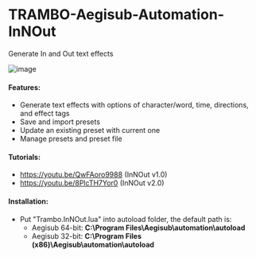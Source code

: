 # TRAMBO-Aegisub-Automation-InNOut
Generate In and Out text effects  

![image](https://user-images.githubusercontent.com/98341055/227831309-56eab69e-ed05-4ce9-ac25-57c6e04eec43.png)

#### Features:
- Generate text effects with options of character/word, time, directions, and effect tags
- Save and import presets
- Update an existing preset with current one
- Manage presets and preset file

#### Tutorials:
- https://youtu.be/QwFAoro9988 (InNOut v1.0)
- https://youtu.be/8PlcTH7Yor0 (InNOut v2.0)

#### Installation:  
- Put "Trambo.InNOut.lua" into autoload folder, the default path is:  
    - Aegisub 64-bit: **C:\Program Files\Aegisub\automation\autoload**  
    - Aegisub 32-bit: **C:\Program Files (x86)\Aegisub\automation\autoload** 
